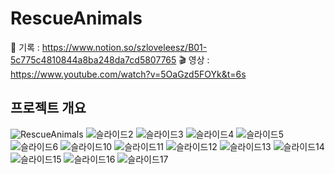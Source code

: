 # RescueAnimals

💾 기록 : https://www.notion.so/szloveleesz/B01-5c775c4810844a8ba248da7cd5807765
🎬 영상 : https://www.youtube.com/watch?v=5OaGzd5FOYk&t=6s


## 프로젝트 개요
![RescueAnimals](https://github.com/szlovelee/RescueAnimals/assets/77392694/c0b9863c-fd52-4600-b5e9-5ba8c3c022d4)
![슬라이드2](https://github.com/szlovelee/RescueAnimals/assets/77392694/26a024e0-f1d3-4b64-abf6-12fec01e5b75)
![슬라이드3](https://github.com/szlovelee/RescueAnimals/assets/77392694/e6e12eca-78dc-49fd-a960-3c83d466f811)
![슬라이드4](https://github.com/szlovelee/RescueAnimals/assets/77392694/1409f588-1d3d-48c3-adc2-dff47ce7dd1b)
![슬라이드5](https://github.com/szlovelee/RescueAnimals/assets/77392694/bcbf805e-9e7d-4769-b1f8-4525d9c3b193)
![슬라이드6](https://github.com/szlovelee/RescueAnimals/assets/77392694/bdb84494-6397-47ca-ad70-8c3335f551f1)
![슬라이드10](https://github.com/szlovelee/RescueAnimals/assets/77392694/51b413de-a17a-4aa7-90f5-b22c56b349d4)
![슬라이드11](https://github.com/szlovelee/RescueAnimals/assets/77392694/1230e74f-1f3c-43e6-83ea-d5995fbbc0b9)
![슬라이드12](https://github.com/szlovelee/RescueAnimals/assets/77392694/8bdf98ae-55e7-48d7-8474-e3cf8b43e004)
![슬라이드13](https://github.com/szlovelee/RescueAnimals/assets/77392694/0cc42bfb-2d2a-4d70-9ca1-bc00f0673302)
![슬라이드14](https://github.com/szlovelee/RescueAnimals/assets/77392694/12de73bb-f5ce-4508-8a57-b4893c9ffc81)
![슬라이드15](https://github.com/szlovelee/RescueAnimals/assets/77392694/961d7f76-668d-4982-b6aa-8c41b73c210f)
![슬라이드16](https://github.com/szlovelee/RescueAnimals/assets/77392694/bc6956bc-6306-4a7c-9fdc-61fc4f156ed7)
![슬라이드17](https://github.com/szlovelee/RescueAnimals/assets/77392694/e19d63a8-0d9f-4e3f-9550-5104f53c36e9)
